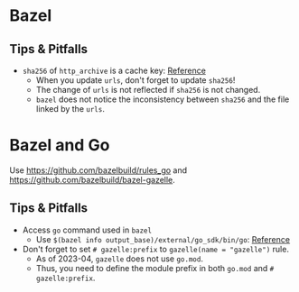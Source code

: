 # Bazel

## Tips & Pitfalls

- `sha256` of `http_archive` is a cache key: [Reference](https://github.com/bazelbuild/bazel/issues/10630#issuecomment-577041231)
  - When you update `urls`, don't forget to update `sha256`!
  - The change of `urls` is not reflected if `sha256` is not changed.
  - `bazel` does not notice the inconsistency between `sha256` and the file linked by the `urls`.

# Bazel and Go

Use https://github.com/bazelbuild/rules_go and https://github.com/bazelbuild/bazel-gazelle.

## Tips & Pitfalls

- Access `go` command used in `bazel`
  - Use `$(bazel info output_base)/external/go_sdk/bin/go`: [Reference](https://github.com/bazelbuild/rules_go/issues/2521)
- Don't forget to set `# gazelle:prefix` to `gazelle(name = "gazelle")` rule.
  - As of 2023-04, `gazelle` does not use `go.mod`.
  - Thus, you need to define the module prefix in both `go.mod` and `# gazelle:prefix`.
